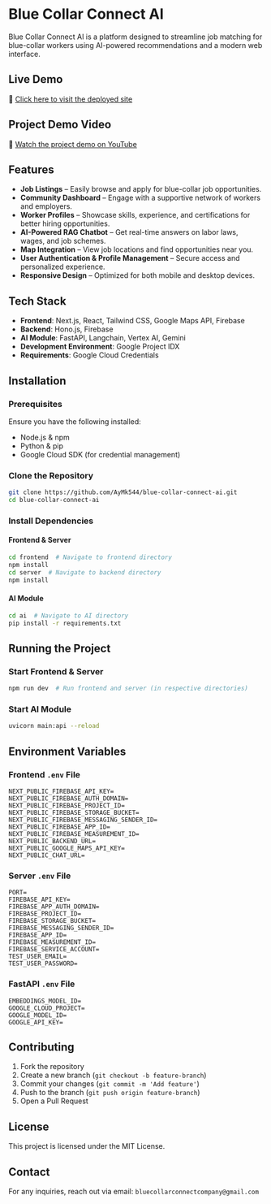 # Blue Collar Connect AI

Blue Collar Connect AI is a platform designed to streamline job matching for blue-collar workers using AI-powered recommendations and a modern web interface.

## Live Demo  
🚀 [Click here to visit the deployed site](https://blue-collar-connect-frontend.vercel.app/)  

## Project Demo Video  
🎥 [Watch the project demo on YouTube](https://www.youtube.com/watch?v=sXHWKHJ0Ec0)

## Features  
- **Job Listings** – Easily browse and apply for blue-collar job opportunities.  
- **Community Dashboard** – Engage with a supportive network of workers and employers.  
- **Worker Profiles** – Showcase skills, experience, and certifications for better hiring opportunities.  
- **AI-Powered RAG Chatbot** – Get real-time answers on labor laws, wages, and job schemes.  
- **Map Integration** – View job locations and find opportunities near you.  
- **User Authentication & Profile Management** – Secure access and personalized experience.  
- **Responsive Design** – Optimized for both mobile and desktop devices.  

## Tech Stack
- **Frontend**: Next.js, React, Tailwind CSS, Google Maps API, Firebase
- **Backend**: Hono.js, Firebase
- **AI Module**: FastAPI, Langchain, Vertex AI, Gemini
- **Development Environment**: Google Project IDX
- **Requirements**: Google Cloud Credentials

## Installation

### Prerequisites
Ensure you have the following installed:
- Node.js & npm
- Python & pip
- Google Cloud SDK (for credential management)

### Clone the Repository
```sh
git clone https://github.com/AyMk544/blue-collar-connect-ai.git
cd blue-collar-connect-ai
```

### Install Dependencies
#### Frontend & Server
```sh
cd frontend  # Navigate to frontend directory
npm install
cd server  # Navigate to backend directory
npm install
```

#### AI Module
```sh
cd ai  # Navigate to AI directory
pip install -r requirements.txt
```

## Running the Project

### Start Frontend & Server
```sh
npm run dev  # Run frontend and server (in respective directories)
```

### Start AI Module
```sh
uvicorn main:api --reload
```

## Environment Variables
### Frontend `.env` File
```env
NEXT_PUBLIC_FIREBASE_API_KEY=
NEXT_PUBLIC_FIREBASE_AUTH_DOMAIN=
NEXT_PUBLIC_FIREBASE_PROJECT_ID=
NEXT_PUBLIC_FIREBASE_STORAGE_BUCKET=
NEXT_PUBLIC_FIREBASE_MESSAGING_SENDER_ID=
NEXT_PUBLIC_FIREBASE_APP_ID=
NEXT_PUBLIC_FIREBASE_MEASUREMENT_ID=
NEXT_PUBLIC_BACKEND_URL=
NEXT_PUBLIC_GOOGLE_MAPS_API_KEY=
NEXT_PUBLIC_CHAT_URL=
```

### Server `.env` File
```env
PORT=
FIREBASE_API_KEY=
FIREBASE_APP_AUTH_DOMAIN=
FIREBASE_PROJECT_ID=
FIREBASE_STORAGE_BUCKET=
FIREBASE_MESSAGING_SENDER_ID=
FIREBASE_APP_ID=
FIREBASE_MEASUREMENT_ID=
FIREBASE_SERVICE_ACCOUNT=
TEST_USER_EMAIL=
TEST_USER_PASSWORD=
```

### FastAPI `.env` File
```env
EMBEDDINGS_MODEL_ID=
GOOGLE_CLOUD_PROJECT=
GOOGLE_MODEL_ID=
GOOGLE_API_KEY=
```

## Contributing
1. Fork the repository
2. Create a new branch (`git checkout -b feature-branch`)
3. Commit your changes (`git commit -m 'Add feature'`)
4. Push to the branch (`git push origin feature-branch`)
5. Open a Pull Request

## License
This project is licensed under the MIT License.

## Contact
For any inquiries, reach out via email: `bluecollarconnectcompany@gmail.com`


